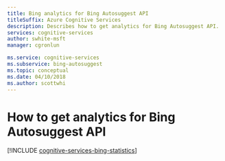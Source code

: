 ```yaml
---
title: Bing analytics for Bing Autosuggest API
titleSuffix: Azure Cognitive Services
description: Describes how to get analytics for Bing Autosuggest API. 
services: cognitive-services
author: swhite-msft
manager: cgronlun

ms.service: cognitive-services
ms.subservice: bing-autosuggest
ms.topic: conceptual
ms.date: 04/10/2018
ms.author: scottwhi
---
```

# How to get analytics for Bing Autosuggest API

[!INCLUDE [cognitive-services-bing-statistics](../../../includes/cognitive-services-bing-statistics.md)]
